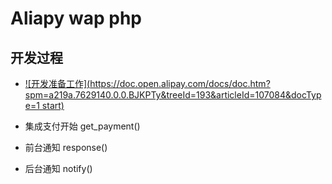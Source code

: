 Aliapy wap php 
==========
## 开发过程
+ [![开发准备工作](https://doc.open.alipay.com/docs/doc.htm?spm=a219a.7629140.0.0.BJKPTy&treeId=193&articleId=107084&docType=1 start)](https://doc.open.alipay.com/docs/doc.htm?spm=a219a.7629140.0.0.BJKPTy&treeId=193&articleId=107084&docType=1)

+ 集成支付开始 get_payment()
+ 前台通知  response()
+ 后台通知  notify()

